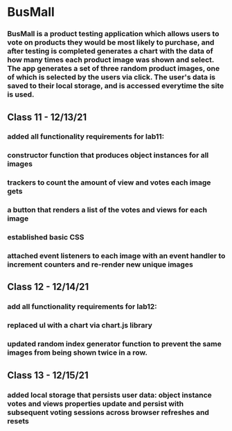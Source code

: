 # BusMall

### BusMall is a product testing application which allows users to vote on products they would be most likely to purchase, and after testing is completed generates a chart with the data of how many times each product image was shown and select. The app generates a set of three random product images, one of which is selected by the users via click. The user's data is saved to their local storage, and is accessed everytime the site is used. 

## Class 11 - 12/13/21

### added all functionality requirements for lab11:
### constructor function that produces object instances for all images
### trackers to count the amount of view and votes each image gets
### a button that renders a list of the votes and views for each image
### established basic CSS
### attached event listeners to each image with an event handler to increment counters and re-render new unique images

## Class 12 - 12/14/21

### add all functionality requirements for lab12:
### replaced ul with a chart via chart.js library 
### updated random index generator function to prevent the same images from being shown twice in a row.

## Class 13 - 12/15/21

### added local storage that persists user data: object instance votes and views properties update and persist with subsequent voting sessions across browser refreshes and resets


